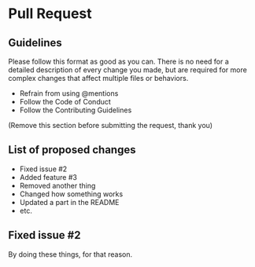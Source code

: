# Pull Request

## Guidelines

Please follow this format as good as you can. There is no need for a detailed description of every change you made, but are required for more complex changes that affect multiple files or behaviors.

- Refrain from using @mentions
- Follow the Code of Conduct
- Follow the Contributing Guidelines

(Remove this section before submitting the request, thank you)

## List of proposed changes

- Fixed issue #2
- Added feature #3
- Removed another thing
- Changed how something works
- Updated a part in the README
- etc.

## Fixed issue #2

By doing these things, for that reason.
